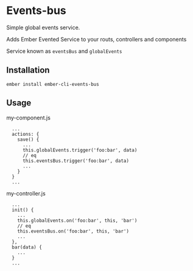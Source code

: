 # Events-bus

Simple global events service.

Adds Ember Evented Service to your routs, controllers and components

Service known as `eventsBus` and `globalEvents`

## Installation

`ember install ember-cli-events-bus`

## Usage

my-component.js
```es6
  ...
  actions: {
    save() {
      ...
      this.globalEvents.trigger('foo:bar', data)
      // eq
      this.eventsBus.trigger('foo:bar', data)
      ...
    }
  }
  ...
```

my-controller.js
```es6
  ...
  init() {
    ...
    this.globalEvents.on('foo:bar', this, 'bar')
    // eq
    this.eventsBus.on('foo:bar', this, 'bar')
    ...
  },
  bar(data) {
    ...
  }
  ...
```
